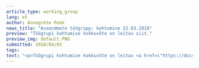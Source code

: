 ```yaml
---
article_type: working_group
lang: et
author: Annegrete Peek
news_title: "Avaandmete töögrupp: kohtumine 22.03.2018"
preview: "Töögrupi kohtumise kokkuvõte on leitav siit."
preview_img: default.PNG
submitted: 2018/04/03
tags:
text: "<p>Töögrupi kohtumise kokkuvõte on leitav <a href=\"https://docs.google.com/document/d/1773WeP1op-G7vFJE60Hfz73Vr60HOwIpcohNwMVvOG4/edit#\" target=\"\_blank\">siit</a>.</p><p>Tutvustatud Facebooki grupp <a href=\"https://www.facebook.com/groups/1792458637715167/\" target=\"\_blank\"> OpenESTdata</a>.</p>"
---
```

